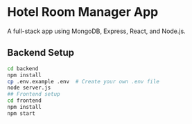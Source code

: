 # Hotel Room Manager App

A full-stack app using MongoDB, Express, React, and Node.js.

## Backend Setup

```bash
cd backend
npm install
cp .env.example .env  # Create your own .env file
node server.js
## Frontend setup
cd frontend
npm install
npm start

